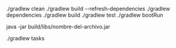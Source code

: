 ./gradlew clean
./gradlew build --refresh-dependencies
./gradlew dependencies
./gradlew build
./gradlew test
./gradlew bootRun


java -jar build/libs/nombre-del-archivo.jar

./gradlew tasks
